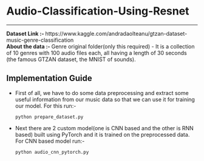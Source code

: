 # Audio-Classification-Using-Resnet

<hr>
<b> Dataset Link :- </b> https://www.kaggle.com/andradaolteanu/gtzan-dataset-music-genre-classification <br>
<b> About the data :- </b> Genre original folder(only this required) - It is a collection of 10 genres with 100 audio files each, all having a length of 30 seconds (the famous GTZAN dataset, the MNIST of sounds).

## Implementation Guide
<ul>
  <li> First of all, we have to do some data preprocessing and extract some useful information from our music data so that we can use it for training our model. For this run:-
   
   ```python prepare_dataset.py```
  </li>
  <li> Next there are 2 custom model(one is CNN based and the other is RNN based) built using PyTorch and it is trained on the preprocessed data. 
     For CNN based model run:-
  
  ```python audio_cnn_pytorch.py```
     
  </li>
</ul>
